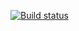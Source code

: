 [![Build status](https://ci.appveyor.com/api/projects/status/6p0y6hojw27a064b?svg=true)](https://ci.appveyor.com/project/AnenkowaK/web)
